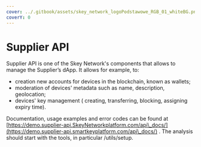 ```yaml
---
cover: ../.gitbook/assets/skey_network_logoPodstawowe_RGB_01_whiteBG.png
coverY: 0
---
```


# Supplier API

Supplier API is one of the Skey Network's components that allows to manage the Supplier’s dApp. It allows for example, to:

* creation new accounts for devices in the blockchain, known as wallets;
* moderation of devices' metadata such as name, description, geolocation;
* devices' key management ( creating, transferring, blocking, assigning expiry time).

Documentation, usage examples and error codes can be found at [https://demo.supplier-api.SkeyNetworkplatform.com/api\_docs/](https://demo.supplier-api.smartkeyplatform.com/api\_docs/) . The analysis should start with the tools, in particular /utils/setup.
